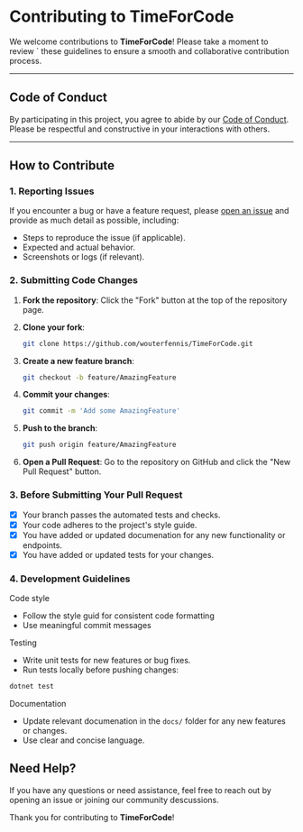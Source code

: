 # Contributing to TimeForCode

We welcome contributions to **TimeForCode**! Please take a moment to review `
these guidelines to ensure a smooth and collaborative contribution process.

---

## Code of Conduct

By participating in this project, you agree to abide by our
 [Code of Conduct](CODE_OF_CONDUCT.md). Please be respectful and constructive
 in your interactions with others.

---

## How to Contribute

### 1. Reporting Issues

If you encounter a bug or have a feature request, please
 [open an issue](https://github.com/wouterfennis/TimeForCode/issues) and
provide as much detail as possible, including:

- Steps to reproduce the issue (if applicable).
- Expected and actual behavior.
- Screenshots or logs (if relevant).

### 2. Submitting Code Changes

1. **Fork the repository**: Click the "Fork" button at the top of
 the repository page.
2. **Clone your fork**:

   ```bash
   git clone https://github.com/wouterfennis/TimeForCode.git
   ```

3. **Create a new feature branch**:

   ```bash
   git checkout -b feature/AmazingFeature
   ```

4. **Commit your changes**:

   ```bash
   git commit -m 'Add some AmazingFeature'
   ```

5. **Push to the branch**:

   ```bash
   git push origin feature/AmazingFeature
   ```

6. **Open a Pull Request**: Go to the repository on GitHub and click
 the "New Pull Request" button.

### 3. Before Submitting Your Pull Request

- [x] Your branch passes the automated tests and checks.
- [x] Your code adheres to the project's style guide.
- [x] You have added or updated documenation for any new functionality or
 endpoints.
- [x] You have added or updated tests for your changes.

### 4. Development Guidelines

Code style

- Follow the style guid for consistent code formatting
- Use meaningful commit messages

Testing

- Write unit tests for new features or bug fixes.
- Run tests locally before pushing changes:

```powershell
dotnet test
```

Documentation

- Update relevant documenation in the `docs/` folder for any new
 features or changes.
- Use clear and concise language.

## Need Help?

If you have any questions or need assistance, feel free to reach out by
opening an issue or joining our community descussions.

Thank you for contributing to **TimeForCode**!

